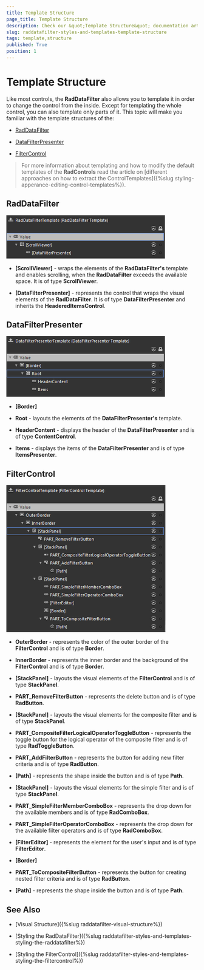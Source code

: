 ```yaml
---
title: Template Structure
page_title: Template Structure
description: Check our &quot;Template Structure&quot; documentation article for the RadDataFilter {{ site.framework_name }} control.
slug: raddatafilter-styles-and-templates-template-structure
tags: template,structure
published: True
position: 1
---
```


# Template Structure



Like most controls, the __RadDataFilter__ also allows you to template it in order to change the control from the inside. Except for templating the whole control, you can also template only parts of it. This topic will make you familiar with the template structures of the:
      

* [RadDataFilter](#raddatafilter)

* [DataFilterPresenter](#datafilterpresenter)

* [FilterControl](#filtercontrol)

>For more information about templating and how to modify the default templates of the __RadControls__ read the article on [different approaches on how to extract the ControlTemplates]({%slug styling-apperance-editing-control-templates%}).
        

## RadDataFilter

![](images/RadDataFilter_StylesAndTemplates_TemplateStructure_01.png)

* __[ScrollViewer]__ - wraps the elements of the __RadDataFilter's__ template and enables scrolling, when the __RadDataFilter__ exceeds the available space. It is of type __ScrollViewer__.
            

* __[DataFilterPresenter]__ - represents the control that wraps the visual elements of the __RadDataFilter__. It is of type __DataFilterPresenter__ and inherits the __HeaderedItemsControl__.
            

## DataFilterPresenter
![](images/RadDataFilter_StylesAndTemplates_TemplateStructure_02.png)

* __[Border]__

* __Root__ - layouts the elements of the __DataFilterPresenter's__ template.
            

* __HeaderContent__ - displays the header of the __DataFilterPresenter__ and is of type __ContentControl__.
            

* __Items__ - displays the items of the __DataFilterPresenter__ and is of type __ItemsPresenter__.
            

## FilterControl
![](images/RadDataFilter_StylesAndTemplates_TemplateStructure_03.png)

* __OuterBorder__ - represents the color of the outer border of the __FilterControl__ and is of type __Border__.
            

* __InnerBorder__ - represents the inner border and the background of the __FilterControl__ and is of type __Border__.
            

* __[StackPanel]__ - layouts the visual elements of the __FilterControl__ and is of type __StackPanel__.
            

* **PART_RemoveFilterButton** - represents the delete button and is of type __RadButton__.
            

* __[StackPanel]__ - layouts the visual elements for the composite filter and is of type __StackPanel__.
            

* **PART_CompositeFilterLogicalOperatorToggleButton** - represents the toggle button for the logical operator of the composite filter and is of type __RadToggleButton__.
            

* **PART_AddFilterButton** - represents the button for adding new filter criteria and is of type __RadButton__.
            

* __[Path]__ - represents the shape inside the button and is of type __Path__.
            

* __[StackPanel]__ - layouts the visual elements for the simple filter and is of type __StackPanel__.
            

* **PART_SimpleFilterMemberComboBox** - represents the drop down for the available members and is of type __RadComboBox__.
            

* **PART_SimpleFilterOperatorComboBox** - represents the drop down for the available filter operators and is of type __RadComboBox__.
            

* __[FilterEditor]__ - represents the element for the user's input and is of type __FilterEditor__.
            

* __[Border]__

* **PART_ToCompositeFilterButton** - represents the button for creating nested filter criteria and is of type __RadButton__.
            

* __[Path]__ - represents the shape inside the button and is of type __Path__.
            

## See Also

 * [Visual Structure]({%slug raddatafilter-visual-structure%})

 * [Styling the RadDataFilter]({%slug raddatafilter-styles-and-templates-styling-the-raddatafilter%})

 * [Styling the FilterControl]({%slug raddatafilter-styles-and-templates-styling-the-filtercontrol%})

